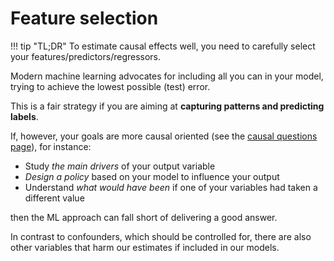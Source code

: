 # **Feature selection**

<a id="TLDR-the-good-and-the-bad"></a>
!!! tip "TL;DR"
    To estimate causal effects well, you need to carefully select your features/predictors/regressors.

Modern machine learning advocates for including all you can in your model, trying to achieve the lowest possible (test) error.

This is a fair strategy if you are aiming at **capturing patterns and predicting labels**. 

If, however, your goals are more causal oriented (see the [causal questions page](causal_questions.md)), for instance:

- Study *the main drivers* of your output variable
- *Design a policy* based on your model to influence your output
- Understand *what would have been* if one of your variables had taken a different value

then the ML approach can fall short of delivering a good answer. 

In contrast to confounders, which should be controlled for, there are also other variables that harm our estimates if included in our models.